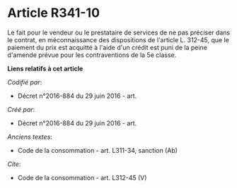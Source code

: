 # Article R341-10

Le fait pour le vendeur ou le prestataire de services de ne pas préciser dans le contrat, en méconnaissance des dispositions
de l'article L. 312-45, que le paiement du prix est acquitté à l'aide d'un crédit est puni de la peine d'amende prévue pour
les contraventions de la 5e classe.

**Liens relatifs à cet article**

_Codifié par_:

  - Décret n°2016-884 du 29 juin 2016 - art.

_Créé par_:

  - Décret n°2016-884 du 29 juin 2016 - art.

_Anciens textes_:

  - Code de la consommation - art. L311-34, sanction (Ab)

_Cite_:

  - Code de la consommation - art. L312-45 (V)
